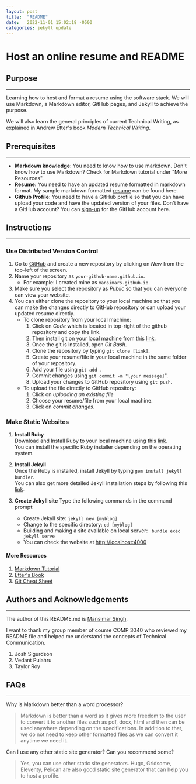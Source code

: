 ```yaml
---
layout: post
title:  "README"
date:   2022-11-01 15:02:18 -0500
categories: jekyll update
---
```


Host an online resume and README
==================================

## Purpose
------------
Learning how to host and format a resume using the software stack. We will use Markdown, a Markdown editor, GitHub pages, and Jekyll to achieve the purpose.

We will also learn the general principles of current Technical Writing, as explained in Andrew Etter's book _Modern Technical Writing_.

## Prerequisites
-----------------
* **Markdown knowledge**: You need to know how to use markdown. Don't know how to use Markdown? Check for Markdown tutorial under "More Resources".
* **Resume:** You need to have an updated resume formatted in markdown format. My sample markdown formatted [resume]() can be found here.
* **Github Profile**: You need to have a GitHub profile so that you can have upload your code and have the updated version of your files. Don't have a GitHub account? You can [sign-up](https://github.com/signup?ref_cta=Sign+up&ref_loc=header+logged+out&ref_page=%2F&source=header-home) for the GitHub account here.

## Instructions 
-----------------
### **Use Distributed Version Control** 
1. Go to [GitHub](https://github.com/) and create a new repository by clicking on *New* from the top-left of the screen.
2. Name your repository as ```your-github-name.github.io```. 
    * For example: I created mine as ```mansimars.github.io```.
3. Make sure you select the repository as *Public* so that you can everyone can view your website.
4. You can either clone the repository to your local machine so that you can make the changes directly to GitHub repository or can upload your updated resume directly.
    * To clone repository from your local machine:         
      1. Click on *Code* which is located in top-right of the github repository and copy the link.
      2. Then install git on your local machine from this [link](https://git-scm.com/downloads). 
      3. Once the git is installed, open *Git Bash*.
      4. Clone the repository by typing ```git clone [link]```.
      5. Create your resume/file in your local machine in the same folder of your repository.
      6. Add your file using ```git add .```
      7. Commit changes using ```git commit -m "[your message]```".
      8. Upload your changes to GitHub repository using ```git push```.
   * To upload the file directly to GitHub repository:
     1. Click on _uploading an existing file_
     2. Choose your resume/file from your local machine.
     3. Click on _commit changes_.


### **Make Static Websites**
1. **Install Ruby**  \
Download and Install Ruby to your local machine using this [link](https://www.ruby-lang.org/en/documentation/installation/). \
You can install the specific Ruby installer depending on the operating system.

2. **Install Jekyll** \
Once the Ruby is installed, install Jekyll by typing ```gem install jekyll bundler```. \
You can also get more detailed Jekyll installation steps by following this [link](https://jekyllrb.com/docs/). 

3. **Create Jekyll site**
Type the following commands in the command prompt:
   * Create Jekyll site: ```jekyll new [myblog]```
   * Change to the specific directory: ```cd [myblog]```
   * Building and making a site available on local server: ``` bundle exec jekyll serve```
   * You can check the website at [http://localhost:4000](http://localhost:4000)
#### **More Resources**
1. [Markdown Tutorial](https://learnxinyminutes.com/docs/markdown/)
2. [Etter's Book](https://www.goodreads.com/author/show/14827025.Andrew_Etter)
3. [Git Cheat Sheet](https://education.github.com/git-cheat-sheet-education.pdf) 

## Authors and Acknowledgements
---------------------------------
The author of this README.md is [Mansimar Singh](https://github.com/mansimars).

I want to thank my group member of course COMP 3040 who reviewed my README file and helped me understand the concepts of Technical Communication.

1. Josh Sigurdson
2. Vedant Pulahru
3. Taylor Roy


## FAQs
---------
Why is Markdown better than a word
processor?
> Markdown is better than a word as it gives more freedom to the user to convert it to another files such as pdf, docx, html and then can be used anywhere depending on the specifications. In addition to that, we do not need to keep other formatted files as we can convert it anytime we need it. 

Can I use any other static site generator? Can you recommend some? 
> Yes, you can use other static site generators. Hugo, Gridsome, Eleventy, Pelican are also good static site generator that can help you to host a profile.

